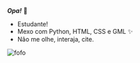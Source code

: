 ***Opa!*** 🌙

- Estudante!
- Mexo com Python, HTML, CSS e GML ✨
- Não me olhe, interaja, cite.

![fofo](https://tenor.com/pt-BR/view/byuntear-sad-sad-cat-cat-meme-gif-25617057)
